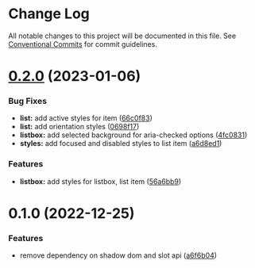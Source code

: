 # Change Log

All notable changes to this project will be documented in this file.
See [Conventional Commits](https://conventionalcommits.org) for commit guidelines.

# [0.2.0](https://personal/PavelPleshko/yeti-design/compare/@yeti-design/styles@0.1.0...@yeti-design/styles@0.2.0) (2023-01-06)

### Bug Fixes

-   **list:** add active styles for item ([66c0f83](https://personal/PavelPleshko/yeti-design/commits/66c0f83709028f235290d14750779c60acafd8c3))
-   **list:** add orientation styles ([0698f17](https://personal/PavelPleshko/yeti-design/commits/0698f171e7118411cbd931eccb2342f8dd0e84d3))
-   **listbox:** add selected background for aria-checked options ([4fc0831](https://personal/PavelPleshko/yeti-design/commits/4fc0831be8a47c53af21acd4b050466ed1da205d))
-   **styles:** add focused and disabled styles to list item ([a6d8ed1](https://personal/PavelPleshko/yeti-design/commits/a6d8ed1261629e23f2d49efc8290dd60a4f6425a))

### Features

-   **listbox:** add styles for listbox, list item ([56a6bb9](https://personal/PavelPleshko/yeti-design/commits/56a6bb9e3210cee3df18a8e3373743dd79f601b5))

# 0.1.0 (2022-12-25)

### Features

-   remove dependency on shadow dom and slot api ([a6f6b04](https://personal/PavelPleshko/yeti-design/commits/a6f6b04325103a92fe1a199cc6ceed26d26fadfc))

